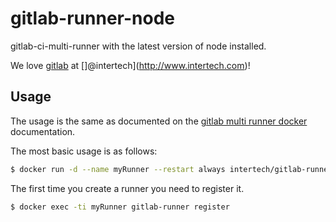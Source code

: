 # gitlab-runner-node
 gitlab-ci-multi-runner with the latest version of node installed.

 We love [gitlab](https://gitlab.com) at []@intertech](http://www.intertech.com)!

 ## Usage

 The usage is the same as documented on the [gitlab multi runner docker](https://gitlab.com/gitlab-org/gitlab-ci-multi-runner/blob/master/docs/install/docker.md) documentation.

The most basic usage is as follows:

 ```sh
 $ docker run -d --name myRunner --restart always intertech/gitlab-runner-node
 ```

The first time you create a runner you need to register it.
 ```sh
 $ docker exec -ti myRunner gitlab-runner register
 ```
